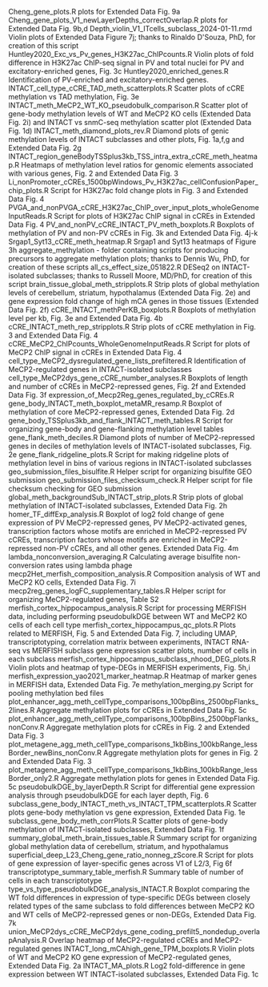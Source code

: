 Cheng_gene_plots.R  plots for Extended Data Fig. 9a
Cheng_gene_plots_V1_newLayerDepths_correctOverlap.R  plots for Extended Data Fig. 9b,d
Depth_violin_V1_ITcells_subclass_2024-01-11.rmd  Violin plots of Extended Data Figure 7j; thanks to Rinaldo D'Souza, PhD, for creation of this script
Huntley2020_Exc_vs_Pv_genes_H3K27ac_ChIPcounts.R  Violin plots of fold difference in H3K27ac ChIP-seq signal in PV and total nuclei for PV and excitatory-enriched genes, Fig. 3c
Huntley2020_enriched_genes.R  Identification of PV-enriched and excitatory-enriched genes.
INTACT_cell_type_cCRE_TAD_meth_scatterplots.R  Scatter plots of cCRE methylation vs TAD methylation, Fig. 3e
INTACT_meth_MeCP2_WT_KO_pseudobulk_comparison.R  Scatter plot of gene-body methylation levels of WT and MeCP2 KO cells (Extended Data Fig. 2i) and INTACT vs snmC-seq methylation scatter plot (Extended Data Fig. 1d)
INTACT_meth_diamond_plots_rev.R  Diamond plots of genic methylation levels of INTACT subclasses and other plots, Fig. 1a,f,g and Extended Data Fig. 2g
INTACT_region_geneBodyTSSplus3kb_TSS_intra_extra_cCRE_meth_heatmap.R  Heatmaps of methylation level ratios for genomic elements associated with various genes, Fig. 2 and Extended Data Fig. 3
Li_nonPromoter_cCREs_1500bpWindows_Pv_H3K27ac_cellConfusionPaper_chip_plots.R  Script for H3K27ac fold change plots in Fig. 3 and Extended Data Fig. 4
PVGA_and_nonPVGA_cCRE_H3K27ac_ChIP_over_input_plots_wholeGenomeInputReads.R  Script for plots of H3K27ac ChIP signal in cCREs in Extended Data Fig. 4
PV_and_nonPV_cCRE_INTACT_PV_meth_boxplots.R  Boxplots of methylation of PV and non-PV cCREs in Fig. 3k and Extended Data Fig. 4j-k
Srgap1_Syt13_cCRE_meth_heatmap.R  Srgap1 and Syt13 heatmaps of Figure 3h
aggregate_methylation - folder containing scripts for producing precursors to aggregate methylation plots; thanks to Dennis Wu, PhD, for creation of these scripts
all_cs_effect_size_051822.R  DESeq2 on INTACT-isolated subclasses; thanks to Russell Moore, MD/PhD, for creation of this script
brain_tissue_global_meth_stripplots.R  Strip plots of global methylation levels of cerebellum, striatum, hypothalamus (Extended Data Fig. 2e) and gene expression fold change of high mCA genes in those tissues (Extended Data Fig. 2f)
cCRE_INTACT_methPerKB_boxplots.R  Boxplots of methylation level per kb, Fig. 3e and Extended Data Fig. 4b
cCRE_INTACT_meth_rep_stripplots.R  Strip plots of cCRE methylation in Fig. 3 and Extended Data Fig. 4
cCRE_MeCP2_ChIPcounts_WholeGenomeInputReads.R  Script for plots of MeCP2 ChIP signal in cCREs in Extended Data Fig. 4
cell_type_MeCP2_dysregulated_gene_lists_prefiltered.R  Identification of MeCP2-regulated genes in INTACT-isolated subclasses
cell_type_MeCP2dys_gene_cCRE_number_analyses.R  Boxplots of length and number of cCREs in MeCP2-repressed genes, Fig. 2f and Extended Data Fig. 3f
expression_of_Mecp2Reg_genes_regulated_by_cCREs.R
gene_body_INTACT_meth_boxplot_metaMR_resamp.R  Boxplot of methylation of core MeCP2-repressed genes, Extended Data Fig. 2d
gene_body_TSSplus3kb_and_flank_INTACT_meth_tables.R  Script for organizing gene-body and gene-flanking methylation level tables
gene_flank_meth_deciles.R  Diamond plots of number of MeCP2-repressed genes in deciles of methylation levels of INTACT-isolated subclasses, Fig. 2e
gene_flank_ridgeline_plots.R  Script for making ridgeline plots of methylation level in bins of various regions in INTACT-isolated subclasses
geo_submission_files_bisulfite.R  Helper script for organizing bisulfite GEO submission
geo_submission_files_checksum_check.R  Helper script for file checksum checking for GEO submission
global_meth_backgroundSub_INTACT_strip_plots.R  Strip plots of global methylation of INTACT-isolated subclasses, Extended Data Fig. 2h
homer_TF_diffExp_analysis.R  Boxplot of log2 fold change of gene expression of PV MeCP2-repressed genes, PV MeCP2-activated genes, transcription factors whose motifs are enriched in MeCP2-repressed PV cCREs, transcription factors whose motifs are enriched in MeCP2-repressed non-PV cCREs, and all other genes. Extended Data Fig. 4m
lambda_nonconversion_averaging.R  Calculating average bisulfite non-conversion rates using lambda phage
mecp2Het_merfish_composition_analysis.R  Composition analysis of WT and MeCP2 KO cells, Extended Data Fig. 7i
mecp2reg_genes_logFC_supplementary_tables.R  Helper script for organizing MeCP2-regulated genes, Table S2
merfish_cortex_hippocampus_analysis.R  Script for processing MERFISH data, including performing pseudobulkDGE between WT and MeCP2 KO cells of each cell type
merfish_cortex_hippocampus_qc_plots.R  Plots related to MERFISH, Fig. 5 and Extended Data Fig. 7, including UMAP, transcriptotyping, correlation matrix between experiments, INTACT RNA-seq vs MERFISH subclass gene expression scatter plots, number of cells in each subclass
merfish_cortex_hippocampus_subclass_nhood_DEG_plots.R  Violin plots and heatmap of type-DEGs in MERFISH experiments, Fig. 5h,i
merfish_expression_yao2021_marker_heatmap.R  Heatmap of marker genes in MERFISH data, Extended Data Fig. 7e
methylation_merging.py  Script for pooling methylation bed files
plot_enhancer_agg_meth_cellType_comparisons_100bpBins_2500bpFlanks_2lines.R  Aggregate methylation plots for cCREs in Extended Data Fig. 5c
plot_enhancer_agg_meth_cellType_comparisons_100bpBins_2500bpFlanks_nonConv.R  Aggregate methylation plots for cCREs in Fig. 2 and Extended Data Fig. 3
plot_metagene_agg_meth_cellType_comparisons_1kbBins_100kbRange_lessBorder_newBins_nonConv.R  Aggregate methylation plots for genes in Fig. 2 and Extended Data Fig. 3
plot_metagene_agg_meth_cellType_comparisons_1kbBins_100kbRange_lessBorder_only2.R  Aggregate methylation plots for genes in Extended Data Fig. 5c
pseudobulkDGE_by_layerDepth.R  Script for differential gene expression analysis through pseudobulkDGE for each layer depth, Fig. 6
subclass_gene_body_INTACT_meth_vs_INTACT_TPM_scatterplots.R  Scatter plots gene-body methylation vs gene expression, Extended Data Fig. 1e
subclass_gene_body_meth_corrPlots.R  Scatter plots of gene-body methylation of INTACT-isolated subclasses, Extended Data Fig. 1f 
summary_global_meth_brain_tissues_table.R  Summary script for organizing global methylation data of cerebellum, striatum, and hypothalamus
superficial_deep_L23_Cheng_gene_ratio_nonneg_zScore.R  Script for plots of gene expression of layer-specific genes across V1 of L2/3, Fig 6f
transcriptotype_summary_table_merfish.R  Summary table of number of cells in each transcriptotype
type_vs_type_pseudobulkDGE_analysis_INTACT.R  Boxplot comparing the WT fold differences in expression of type-specific DEGs between closely related types of the same subclass to fold differences between MeCP2 KO and WT cells of MeCP2-repressed genes or non-DEGs, Extended Data Fig. 7k
union_MeCP2dys_cCRE_MeCP2dys_gene_coding_prefilt5_nondedup_overlapAnalysis.R  Overlap heatmap of MeCP2-regulated cCREs and MeCP2-regulated genes
INTACT_long_mCAhigh_gene_TPM_boxplots.R  Violin plots of WT and MeCP2 KO gene expression of MeCP2-regulated genes, Extended Data Fig. 2a
INTACT_MA_plots.R  Log2 fold-difference in gene expression between WT INTACT-isolated subclasses, Extended Data Fig. 1c
